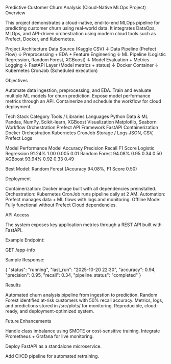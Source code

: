 Predictive Customer Churn Analysis (Cloud-Native MLOps Project)
Overview

This project demonstrates a cloud-native, end-to-end MLOps pipeline for predicting customer churn using real-world data.
It integrates DataOps, MLOps, and API-driven orchestration using modern cloud tools such as Prefect, Docker, and Kubernetes.

Project Architecture
Data Source (Kaggle CSV)
       ↓
Data Pipeline (Prefect Flow)
       ↓
Preprocessing + EDA + Feature Engineering
       ↓
ML Pipeline (Logistic Regression, Random Forest, XGBoost)
       ↓
Model Evaluation + Metrics Logging
       ↓
FastAPI Layer (Model metrics + status)
       ↓
Docker Container
       ↓
Kubernetes CronJob (Scheduled execution)

Objectives

Automate data ingestion, preprocessing, and EDA.
Train and evaluate multiple ML models for churn prediction.
Expose model performance metrics through an API.
Containerize and schedule the workflow for cloud deployment.

Tech Stack
Category	Tools / Libraries
Languages	Python
Data & ML	Pandas, NumPy, Scikit-learn, XGBoost
Visualization	Matplotlib, Seaborn
Workflow Orchestration	Prefect
API Framework	FastAPI
Containerization	Docker
Orchestration	Kubernetes CronJob
Storage / Logs	JSON, CSV, Prefect Logs

Model Performance
Model	Accuracy	Precision	Recall	F1 Score
Logistic Regression	91.24%	1.00	0.005	0.01
Random Forest	94.08%	0.95	0.34	0.50
XGBoost	93.94%	0.92	0.33	0.49

Best Model: Random Forest (Accuracy 94.08%, F1 Score 0.50)

Deployment

Containerization: Docker image built with all dependencies preinstalled.
Orchestration: Kubernetes CronJob runs pipeline daily at 2 AM.
Automation: Prefect manages data + ML flows with logs and monitoring.
Offline Mode: Fully functional without Prefect Cloud dependencies.

API Access

The system exposes key application metrics through a REST API built with FastAPI.

Example Endpoint:

GET /app-info


Sample Response:

{
  "status": "running",
  "last_run": "2025-10-20 22:30",
  "accuracy": 0.94,
  "precision": 0.95,
  "recall": 0.34,
  "pipeline_status": "completed"
}

Results

Automated churn analysis pipeline from ingestion to prediction.
Random Forest identified at-risk customers with 50% recall accuracy.
Metrics, logs, and predictions stored in /src/plots/ for monitoring.
Reproducible, cloud-ready, and deployment-optimized system.

Future Enhancements

Handle class imbalance using SMOTE or cost-sensitive training.
Integrate Prometheus + Grafana for live monitoring.

Deploy FastAPI as a standalone microservice.

Add CI/CD pipeline for automated retraining.
